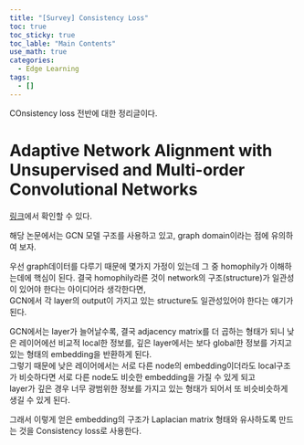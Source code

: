 ```yaml
---
title: "[Survey] Consistency Loss"
toc: true
toc_sticky: true
toc_lable: "Main Contents"
use_math: true
categories:
  - Edge Learning
tags:
  - []
---
```


COnsistency loss 전반에 대한 정리글이다.


# Adaptive Network Alignment with Unsupervised and Multi-order Convolutional Networks

[링크](https://ieeexplore.ieee.org/abstract/document/9101653)에서 확인할 수 있다.

해당 논문에서는 GCN 모델 구조를 사용하고 있고, graph domain이라는 점에 유의하여 보자. 

우선 graph데이터를 다루기 때문에 몇가지 가정이 있는데 그 중 homophily가 이해하는데에 핵심이 된다. 결국 homophily라른 것이 network의 구조(structure)가 일관성이 있어야 한다는 아이디어라 생각한다면,<br>
GCN에서 각 layer의 output이 가지고 있는 structure도 일관성있어야 한다는 얘기가 된다. 

GCN에서는 layer가 늘어날수록, 결국 adjacency matrix를 더 곱하는 형태가 되니 낮은 레이어에선 비교적 local한 정보를, 깊은 layer에서는 보다 global한 정보를 가지고 있는 형태의 embedding을 반환하게 된다.<br>
그렇기 때문에 낮은 레이어에서는 서로 다른 node의 embedding이더라도 local구조가 비슷하다면 서로 다른 node도 비슷한 embedding을 가질 수 있게 되고<br>
layer가 깊은 경우 너무 광범위한 정보를 가지고 있는 형태가 되어서 또 비슷비슷하게 생길 수 있게 된다. 

그래서 이렇게 얻은 embedding의 구조가 Laplacian matrix 형태와 유사하도록 만드는 것을 Consistency loss로 사용한다.